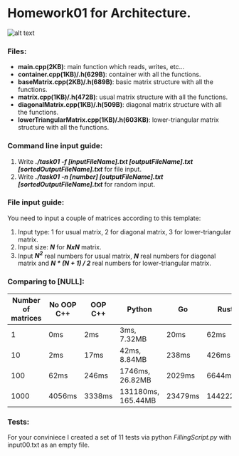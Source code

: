 # Homework01 for Architecture.

![alt text](https://pbs.twimg.com/media/EFQYKdCW4AABlkl?format=jpg&name=small)

### Files:
- **main.cpp(2KB)**: main function which reads, writes, etc...
- **container.cpp(1KB)/.h(629B)**: container with all the functions.
- **baseMatrix.cpp(2KB)/.h(689B)**: basic matrix structure with all the functions.
- **matrix.cpp(1KB)/.h(472B)**: usual matrix structure with all the functions.
- **diagonalMatrix.cpp(1KB)/.h(509B)**: diagonal matrix structure with all the functions.
- **lowerTriangularMatrix.cpp(1KB)/.h(603KB)**: lower-triangular matrix structure with all the functions.

### Command line input guide:

1) Write ***./task01 -f [inputFileName].txt [outputFileName].txt [sortedOutputFileName].txt*** for file input.
2) Write ***./task01 -n [number] [outputFileName].txt [sortedOutputFileName].txt*** for random input.

### File input guide:

You need to input a couple of matrices according to this template:
1) Input type: 1 for usual matrix, 2 for diagonal matrix, 3 for lower-triangular matrix.
2) Input size: ***N*** for ***NxN*** matrix.
3) Input ***N<sup>2</sup>*** real numbers for usual matrix, ***N*** real numbers for diagonal matrix and ***N * (N + 1) / 2*** real numbers for lower-triangular matrix.


### Comparing to [NULL]:

|Number of matrices|  No OOP C++  |   OOP C++   |      Python      |    Go    |    Rust    |  Assembler  |
|------------------|--------------|-------------|------------------|----------|------------|-------------|
|1                 |0ms           |2ms          |3ms, 7.32MB       |20ms      |62ms        |8ms          |
|10                |2ms           |17ms         |42ms, 8.84MB      |238ms     |426ms       |12ms         |
|100               |62ms          |246ms        |1746ms, 26.82MB   |2029ms    |6644ms      |240ms        |
|1000              |4056ms        |3338ms       |131180ms, 165.44MB|23479ms   |144222ms    |2811ms       |

### Tests:

For your conviniece I created a set of 11 tests via python *FillingScript.py* with input00.txt as an empty file.
